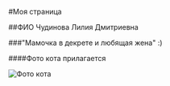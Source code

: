 #Моя страница

##ФИО Чудинова Лилия Дмитриевна

###"Мамочка в декрете и любящая жена" :)

####Фото кота прилагается 

![Фото кота](https://encrypted-tbn0.gstatic.com/images?q=tbn:ANd9GcS1JDnMoXPrAMSkDTCFKPEHrTDY9l1P-CsrrlZZjoxjKUqwQQU73rghEtsMrubmBHj0D04&usqp=CAU)

